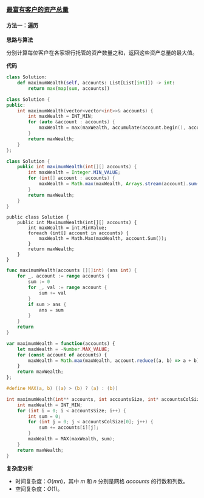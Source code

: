 ### [最富有客户的资产总量](https://leetcode.cn/problems/richest-customer-wealth/solutions/1411600/zui-fu-you-ke-hu-de-zi-chan-zong-liang-b-8p06/)

#### 方法一：遍历

**思路与算法**

分别计算每位客户在各家银行托管的资产数量之和，返回这些资产总量的最大值。

**代码**

```Python
class Solution:
    def maximumWealth(self, accounts: List[List[int]]) -> int:
        return max(map(sum, accounts))
```

```C++
class Solution {
public:
    int maximumWealth(vector<vector<int>>& accounts) {
        int maxWealth = INT_MIN;
        for (auto &account : accounts) {
            maxWealth = max(maxWealth, accumulate(account.begin(), account.end(), 0));
        }
        return maxWealth;
    }
};
```

```Java
class Solution {
    public int maximumWealth(int[][] accounts) {
        int maxWealth = Integer.MIN_VALUE;
        for (int[] account : accounts) {
            maxWealth = Math.max(maxWealth, Arrays.stream(account).sum());
        }
        return maxWealth;
    }
}
```

```CSharp
public class Solution {
    public int MaximumWealth(int[][] accounts) {
        int maxWealth = int.MinValue;
        foreach (int[] account in accounts) {
            maxWealth = Math.Max(maxWealth, account.Sum());
        }
        return maxWealth;
    }
}
```

```Go
func maximumWealth(accounts [][]int) (ans int) {
    for _, account := range accounts {
        sum := 0
        for _, val := range account {
            sum += val
        }
        if sum > ans {
            ans = sum
        }
    }
    return
}
```

```JavaScript
var maximumWealth = function(accounts) {
    let maxWealth = -Number.MAX_VALUE;
    for (const account of accounts) {
        maxWealth = Math.max(maxWealth, account.reduce((a, b) => a + b));
    }
    return maxWealth;
};
```

```C
#define MAX(a, b) ((a) > (b) ? (a) : (b))

int maximumWealth(int** accounts, int accountsSize, int* accountsColSize){
    int maxWealth = INT_MIN;
    for (int i = 0; i < accountsSize; i++) {
        int sum = 0;
        for (int j = 0; j < accountsColSize[0]; j++) {
            sum += accounts[i][j];
        }
        maxWealth = MAX(maxWealth, sum);
    }
    return maxWealth;
}
```

**复杂度分析**

- 时间复杂度：$O(mn)$，其中 $m$ 和 $n$ 分别是网格 $accounts$ 的行数和列数。
- 空间复杂度：$O(1)$。
